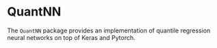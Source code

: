 # QuantNN

The ``QuantNN`` package provides an implementation of quantile regression neural
networks on top of Keras and Pytorch.
